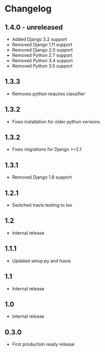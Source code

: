 # Changelog

## 1.4.0 - unreleased

- Added Django 3.2 support
- Removed Django 1.11 support
- Removed Django 2.0 support
- Removed Python 2.7 support
- Removed Python 3.4 support
- Removed Python 3.5 support

## 1.3.3

- Removes python requires classifier

## 1.3.2

- Fixes installation for older python versions

## 1.3.2

- Fixes migrations for Django >=2.1

## 1.3.1

- Removed Django 1.8 support

## 1.2.1

- Switched travis testing to tox

## 1.2

- Internal release

## 1.1.1

- Updated setup.py and travis 

## 1.1

- Internal release

## 1.0

- Internal release

## 0.3.0

- First production ready release


[1.4.0 - unreleased]: https://github.com/anexia-it/django-rest-multitokenauth
[1.3.3]: https://pypi.org/project/django-rest-multitokenauth/1.3.3/
[1.3.2]: https://pypi.org/project/django-rest-multitokenauth/1.3.2/
[1.3.1]: https://pypi.org/project/django-rest-multitokenauth/1.3.1/
[1.2.1]: https://pypi.org/project/django-rest-multitokenauth/1.2.1/
[1.1.1]: https://pypi.org/project/django-rest-multitokenauth/1.1.1/
